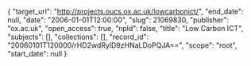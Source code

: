 {
  "target_url": "http://projects.oucs.ox.ac.uk/lowcarbonict/", 
  "end_date": null, 
  "date": "2006-01-01T12:00:00", 
  "slug": 21069830, 
  "publisher": "ox.ac.uk", 
  "open_access": true, 
  "npld": false, 
  "title": "Low Carbon ICT", 
  "subjects": [], 
  "collections": [], 
  "record_id": "20060101T120000/rHD2wdRylD9zHNaLDoPQJA==", 
  "scope": "root", 
  "start_date": null
}

